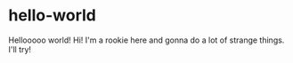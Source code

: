 # hello-world
Hellooooo world!
Hi! I'm a rookie here and gonna do a lot of strange things.
I'll try!
